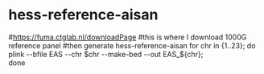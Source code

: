 # hess-reference-aisan

#https://fuma.ctglab.nl/downloadPage
#this is where I download 1000G reference panel
#then generate  hess-reference-aisan
for chr in {1..23}; do \
plink --bfile EAS --chr $chr --make-bed --out EAS_${chr}; \
done
